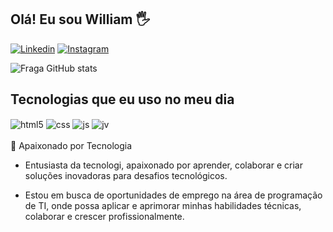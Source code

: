 ## Olá! Eu sou William 🖐️


[![Linkedin](https://img.shields.io/badge/LinkedIn-0077B5?style=for-the-badge&logo=linkedin&logoColor=white)](https://www.linkedin.com/in/william-santos-427117217/)
[![Instagram](https://img.shields.io/badge/Instagram-E4405F?style=for-the-badge&logo=instagram&logoColor=white)](https://instagram.com/wL.santos17)



![Fraga GitHub stats](https://github-readme-stats.vercel.app/api?username=willim-DEV&show_icons=true&theme=dracula&count_private=true)

## Tecnologias que eu uso no meu dia

<div style="display: inline_block">
  
  <img align="center" alt="html5" src="https://img.shields.io/badge/HTML5-E34F26?style=for-the-badge&logo=html5&logoColor=white" />
  <img align="center" alt="css" src="https://img.shields.io/badge/CSS3-1572B6?style=for-the-badge&logo=css3&logoColor=white" />
  <img align="center" alt="js" src="https://img.shields.io/badge/JavaScript-F7DF1E?style=for-the-badge&logo=javascript&logoColor=black" />
   <img align="center" alt="jv" src="https://img.shields.io/badge/Java-ED8B00?style=for-the-badge&logo=openjdk&logoColor=white" />

</div><br/>
🚀 Apaixonado por Tecnologia
<br/>

- Entusiasta da tecnologi, apaixonado por aprender, colaborar e criar soluções inovadoras para desafios tecnológicos.
  
  
- Estou em busca de oportunidades de emprego na área de programação de TI, onde possa aplicar e aprimorar minhas habilidades técnicas, colaborar e crescer profissionalmente. 
